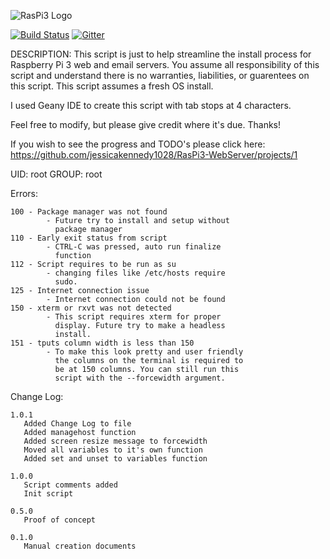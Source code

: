![RasPi3 Logo](https://github.com/jessicakennedy1028/RasPi3-WebServer/blob/master/RasPi3-WebServer-Logo.png)

[![Build Status](https://github.com/jessicakennedy1028/RasPi3-WebServer.git?branch=master)](https://github.com/jessicakennedy1028/RasPi3-WebServer) 
[![Gitter](https://badges.gitter.im/RasPi3-WebServer/Lobby.svg)](https://gitter.im/RasPi3-WebServer/Lobby?utm_source=badge&utm_medium=badge&utm_campaign=pr-badge&utm_content=body_badge)

  DESCRIPTION:
  This script is just to help streamline the install process for Raspberry Pi 3 web and email servers. You assume all responsibility of this script and understand there is no warranties, liabilities, or guarentees on this script. This script assumes a fresh OS install.

  I used Geany IDE to create this script with tab stops at 4 characters.

  Feel free to modify, but please give credit where it's due. Thanks!
  
  If you wish to see the progress and TODO's please click here: https://github.com/jessicakennedy1028/RasPi3-WebServer/projects/1

  UID: root GROUP: root


  Errors:

    100 - Package manager was not found
			- Future try to install and setup without
			  package manager
    110 - Early exit status from script
			- CTRL-C was pressed, auto run finalize
			  function
    112 - Script requires to be run as su
			- changing files like /etc/hosts require
			  sudo.
    125 - Internet connection issue
			- Internet connection could not be found
    150 - xterm or rxvt was not detected
			- This script requires xterm for proper
			  display. Future try to make a headless
			  install.
    151 - tputs column width is less than 150
			- To make this look pretty and user friendly
			  the columns on the terminal is required to
			  be at 150 columns. You can still run this
			  script with the --forcewidth argument.


  Change Log:

    1.0.1
       Added Change Log to file
       Added managehost function
       Added screen resize message to forcewidth
       Moved all variables to it's own function
       Added set and unset to variables function

    1.0.0
       Script comments added
       Init script

    0.5.0
       Proof of concept

    0.1.0
       Manual creation documents
